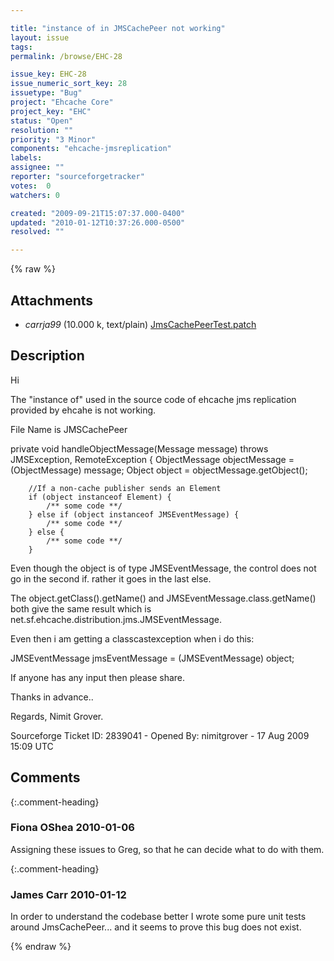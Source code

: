 ```yaml
---

title: "instance of in JMSCachePeer not working"
layout: issue
tags: 
permalink: /browse/EHC-28

issue_key: EHC-28
issue_numeric_sort_key: 28
issuetype: "Bug"
project: "Ehcache Core"
project_key: "EHC"
status: "Open"
resolution: ""
priority: "3 Minor"
components: "ehcache-jmsreplication"
labels: 
assignee: ""
reporter: "sourceforgetracker"
votes:  0
watchers: 0

created: "2009-09-21T15:07:37.000-0400"
updated: "2010-01-12T10:37:26.000-0500"
resolved: ""

---
```




{% raw %}


## Attachments

* <em>carrja99</em> (10.000 k, text/plain) [JmsCachePeerTest.patch](/attachments/EHC/EHC-28/JmsCachePeerTest.patch)




## Description

<div markdown="1" class="description">

Hi

The "instance of" used in the source code of ehcache jms replication provided by ehcahe is not working. 

File Name is JMSCachePeer

private void handleObjectMessage(Message message) throws JMSException, RemoteException \{
        ObjectMessage objectMessage = (ObjectMessage) message;
        Object object = objectMessage.getObject();

        //If a non-cache publisher sends an Element
        if (object instanceof Element) {
            /** some code **/
        } else if (object instanceof JMSEventMessage) {
            /** some code **/
        } else {
            /** some code **/
        }

Even though the object is of type JMSEventMessage, the control does not go in the second if. rather it goes in the last else.

The object.getClass().getName() and JMSEventMessage.class.getName() both give the same result which is net.sf.ehcache.distribution.jms.JMSEventMessage.

Even then i am getting a classcastexception when i do this:

JMSEventMessage jmsEventMessage = (JMSEventMessage) object;

If anyone has any input then please share.

Thanks in advance..

Regards,
Nimit Grover.

Sourceforge Ticket ID: 2839041 - Opened By: nimitgrover - 17 Aug 2009 15:09 UTC

</div>

## Comments


{:.comment-heading}
### **Fiona OShea** <span class="date">2010-01-06</span>

<div markdown="1" class="comment">

Assigning these issues to Greg, so that he can decide what to do with them.

</div>


{:.comment-heading}
### **James Carr** <span class="date">2010-01-12</span>

<div markdown="1" class="comment">

In order to understand the codebase better I wrote some pure unit tests around JmsCachePeer... and it seems to prove this bug does not exist. 

</div>



{% endraw %}

